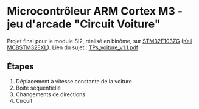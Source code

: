 # Microcontrôleur ARM Cortex M3 - jeu d'arcade "Circuit Voiture"

Projet final pour le module SI2, réalisé en binôme, sur [STM32F103ZG](http://www.st.com/content/ccc/resource/technical/document/reference_manual/59/b9/ba/7f/11/af/43/d5/CD00171190.pdf/files/CD00171190.pdf/jcr:content/translations/en.CD00171190.pdf "Reference") ([Keil MCBSTM32EXL](http://www.keil.com/arm/mcbstm32exl/)).
Lien du sujet : [TPs_voiture_v1.1.pdf](TPs_voiture_v1.1.pdf)

## Étapes

1. Déplacement à vitesse constante de la voiture
2. Boite séquentielle
3. Changements de directions
4. Circuit